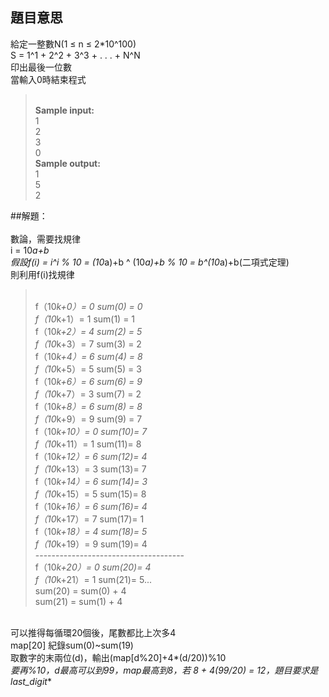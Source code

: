 ## 題目意思<br>
給定一整數N(1 ≤ n ≤ 2*10^100)
<br>S = 1^1 + 2^2 + 3^3 + . . . + N^N
<br>印出最後一位數
<br>當輸入0時結束程式
><br>**Sample input:**
<br>1
<br>2
<br>3
<br>0
<br>**Sample output:**
<br>1
<br>5
<br>2

##解題：<br>
<br>數論，需要找規律
<br>i = 10*a+b
<br>假設f(i) = i^i % 10 = (10*a)+b ^ (10*a)+b % 10 = b^(10*a)+b(二項式定理)
<br>則利用f(i)找規律
><br>f（10*k+0）= 0		sum(0) = 0
<br>f（10*k+1）= 1		sum(1) = 1
<br>f（10*k+2）= 4		sum(2) = 5
<br>f（10*k+3）= 7		sum(3) = 2
<br>f（10*k+4）= 6		sum(4) = 8
<br>f（10*k+5）= 5		sum(5) = 3
<br>f（10*k+6）= 6		sum(6) = 9
<br>f（10*k+7）= 3		sum(7) = 2
<br>f（10*k+8）= 6		sum(8) = 8
<br>f（10*k+9）= 9		sum(9) = 7
<br>f（10*k+10）= 0		sum(10)= 7
<br>f（10*k+11）= 1		sum(11)= 8
<br>f（10*k+12）= 6		sum(12)= 4
<br>f（10*k+13）= 3		sum(13)= 7
<br>f（10*k+14）= 6		sum(14)= 3
<br>f（10*k+15）= 5		sum(15)= 8
<br>f（10*k+16）= 6		sum(16)= 4
<br>f（10*k+17）= 7		sum(17)= 1
<br>f（10*k+18）= 4		sum(18)= 5
<br>f（10*k+19）= 9		sum(19)= 4
<br>-------------------------------------
<br>f（10*k+20）= 0		sum(20)= 4
<br>f（10*k+21）= 1		sum(21)= 5...
<br>sum(20) = sum(0) + 4
<br>sum(21) = sum(1) + 4

<br>可以推得每循環20個後，尾數都比上次多4
<br>map[20] 紀錄sum(0)~sum(19)
<br>取數字的末兩位(d)，輸出(map[d%20]+4*(d/20))%10
<br>**要再%10，d最高可以到99，map最高到8，若 8 + 4*(99/20) = 12，題目要求是last_digit**
